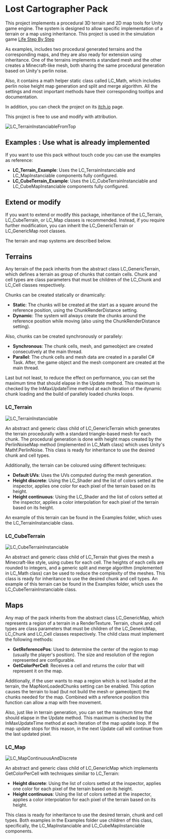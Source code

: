 # Lost Cartographer Pack
This project implements a procedural 3D terrain and 2D map tools for Unity game engine. The system is designed to allow specific implementation of a terrain or a map using inheritance. This project is used in the simulation game <a href="https://github.com/BenetManzanaresSalor/LifeStepByStep">Life Step By Step</a>

As examples, includes two procedural generated terrains and the corresponding maps, and they are also ready for extension using inheritance. One of the terrains implements a standard mesh and the other creates a Minecraft-like mesh, both sharing the same procedural generation based on Unity's perlin noise.

Also, it contains a math helper static class called LC_Math, which includes perlin noise height map generation and split and merge algorithm.
All the settings and most important methods have their corresponding tooltips and documentation.

In addition, you can check the project on its <a href="https://benetmanzanaressalor.itch.io/lost-cartographer-pack">itch.io</a> page.

This project is free to use and modify with attribution.

![LC_TerrainInstanciableFromTop](https://user-images.githubusercontent.com/47823656/100140078-be6e4c80-2e90-11eb-9f44-016d3b9dc938.png)

## Examples : Use what is already implemented
If you want to use this pack without touch code you can use the examples as reference:
* **LC_Terrain_Example**: Uses the LC_TerrainInstanciable and LC_MapInstanciable components fully configured.
* **LC_CubeTerrain_Example**: Uses the LC_CubeTerrainInstanciable and LC_CubeMapInstanciable components fully configured.


## Extend or modify
If you want to extend or modify this package, inheritance of the LC_Terrain, LC_CubeTerrain, or LC_Map classes is recommended.
Instead, if you require further modification, you can inherit the LC_GenericTerrain or LC_GenericMap root classes.

The terrain and map systems are described below.


## Terrains
Any terrain of the pack inherits from the abstract class LC_GenericTerrain, which defines a terrain as group of chunks that contain cells. Chunk and cell types are class parameters that must be children of the LC_Chunk and LC_Cell classes respectively.

Chunks can be created statically or dinamically:
* **Static**: The chunks will be created at the start as a square around the reference position, using the ChunkRenderDistance setting.
* **Dynamic**: The system will always create the chunks around the reference position while moving (also using the ChunkRenderDistance setting).

Also, chunks can be created synchronously or parallely:
* **Synchronous**: The chunk cells, mesh, and gameobject are created consecutively at the main thread.
* **Parallel**: The chunk cells and mesh data are created in a parallel C# Task. After, the game object and the mesh component are created at the main thread.

Last but not least, to reduce the effect on performance, you can set the maximum time that should elapse in the Update method.
This maximum is checked by the InMaxUpdateTime method at each iteration of the dynamic chunk loading and the build of parallely loaded chunks loops.


### LC_Terrain

![LC_TerrainInstanciable](https://user-images.githubusercontent.com/47823656/100140088-c3cb9700-2e90-11eb-9172-c1ea43936a44.png)

An abstract and generic class child of LC_GenericTerrain which generates the terrain procedurally with a standard triangle-based mesh for each chunk. The procedural generation is done with height maps created by the PerlinNoiseMap method (implemented in LC_Math class) which uses Unity's Mathf.PerlinNoise.
This class is ready for inheritance to use the desired chunk and cell types.

Additionally, the terrain can be coloured using different techniques:
* **Default UVs**: Uses the UVs computed during the mesh generation.
* **Height discrete**: Using the LC_Shader and the list of colors setted at the inspector, applies one color for each pixel of the terrain based on its height.
* **Height continuous**: Using the LC_Shader and the list of colors setted at the inspector, applies a color interpolation for each pixel of the terrain based on its height.

An example of this terrain can be found in the Examples folder, which uses the LC_TerrainInstanciable class.


### LC_CubeTerrain

![LC_CubeTerrainInstanciable](https://user-images.githubusercontent.com/47823656/100140318-16a54e80-2e91-11eb-96f2-a39b91ddfa3f.png)

An abstract and generic class child of LC_Terrain that gives the mesh a Minecraft-like style, using cubes for each cell. The heights of each cells are rounded to integers, and a generic split and merge algorithm (implemented in LC_Math class) can be used to reduce the complexity of the meshes.
This class is ready for inheritance to use the desired chunk and cell types.
An example of this terrain can be found in the Examples folder, which uses the LC_CubeTerrainInstanciable class.


## Maps
Any map of the pack inherits from the abstract class LC_GenericMap, which represents a region of a terrain in a RenderTexture. Terrain, chunk and cell types are class parameters that must be children of the LC_GenericMap, LC_Chunk and LC_Cell classes respectively.
The child class must implement the following methods:
* **GetReferencePos**: Used to determine the center of the region to map (usually the player's position). The size and resolution of the region represented are configurable.
* **GetColorPerCell**: Receives a cell and returns the color that will represent it on the map.

Additionally, if the user wants to map a region which is not loaded at the terrain, the MapNonLoadedChunks setting can be enabled. This option causes the terrain to load (but not build the mesh or gameobject) the chunks needed for the map.
Combined with a reference position this function can allow a map with free movement.

Also, just like in terrain generation, you can set the maximum time that should elapse in the Update method. This maximum is checked by the InMaxUpdateTime method at each iteration of the map update loop. If the map update stops for this reason, in the next Update call will continue from the last updated pixel.


### LC_Map

![LC_MapContinuousAndDiscrete](https://user-images.githubusercontent.com/47823656/100140101-c8904b00-2e90-11eb-8622-ad0640836b2e.png)

An abstract and generic class child of LC_GenericMap which implements GetColorPerCell with techniques similiar to LC_Terrain:
* **Height discrete**: Using the list of colors setted at the inspector, applies one color for each pixel of the terrain based on its height.
* **Height continuous**: Using the list of colors setted at the inspector, applies a color interpolation for each pixel of the terrain based on its height.

This class is ready for inheritance to use the desired terrain, chunk and cell types.
Both examples in the Examples folder use children of this class, specifically, the LC_MapInstanciable and LC_CubeMapInstanciable components.
